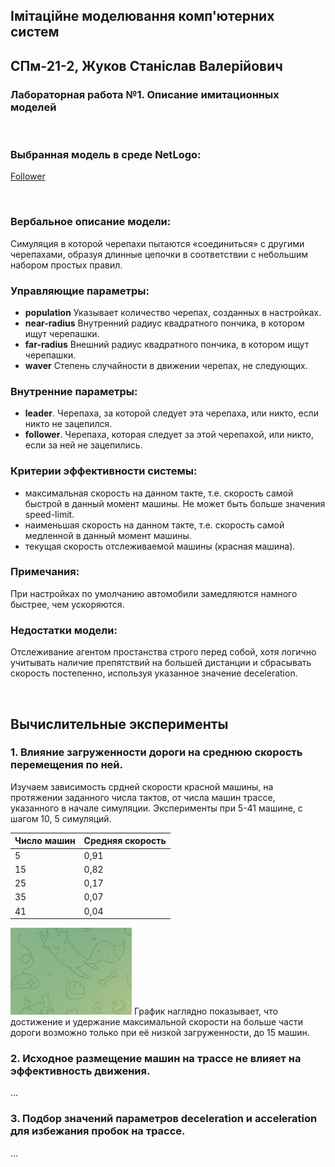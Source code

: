 ## Імітаційне моделювання комп'ютерних систем
## СПм-21-2, **Жуков Станіслав Валерійович**
### Лабораторная работа №**1**. Описание имитационных моделей

<br>

### Выбранная модель в среде NetLogo:
[Follower](http://http://www.netlogoweb.org/launch#http://www.netlogoweb.org/assets/modelslib/Sample%20Models/Art/Follower.nlogo)

<br>

### Вербальное описание модели:
Симуляция в которой черепахи пытаются «соединиться» с другими черепахами, образуя длинные цепочки в соответствии с небольшим набором простых правил.

### Управляющие параметры:
- **population** Указывает количество черепах, созданных в настройках.
- **near-radius** Внутренний радиус квадратного пончика, в котором ищут черепашки.
- **far-radius** Внешний радиус квадратного пончика, в котором ищут черепашки.
- **waver** Степень случайности в движении черепах, не следующих.

### Внутренние параметры:
- **leader**. Черепаха, за которой следует эта черепаха, или никто, если никто не зацепился.
- **follower**. Черепаха, которая следует за этой черепахой, или никто, если за ней не зацепились.

### Критерии эффективности системы:
- максимальная скорость на данном такте, т.е. скорость самой быстрой в данный момент машины. Не может быть больше значения speed-limit.
- наименьшая скорость на данном такте, т.е. скорость самой медленной в данный момент машины.
- текущая скорость отслеживаемой машины (красная машина).

### Примечания:
При настройках по умолчанию автомобили замедляются намного быстрее, чем ускоряются.

### Недостатки модели:
Отслеживание агентом простанства строго перед собой, хотя логично учитывать наличие препятствий на большей дистанции и сбрасывать скорость постепенно, используя указанное значение deceleration.

<br>

## Вычислительные эксперименты

### 1. Влияние загруженности дороги на среднюю скорость перемещения по ней.
Изучаем зависимость срдней скорости красной машины, на протяжении заданного числа тактов, от числа машин трассе, указанного в начале симуляции. Эксперименты при 5-41 машине, с шагом 10, 5 симуляций.

<table>
<thead>
<tr><th>Число машин</th><th>Средняя скорость</th></tr>
</thead>
<tbody>
<tr><td>5</td><td>0,91</td></tr>
<tr><td>15</td><td>0,82</td></tr>
<tr><td>25</td><td>0,17</td></tr>
<tr><td>35</td><td>0,07</td></tr>
<tr><td>41</td><td>0,04</td></tr>
</tbody>
</table>

![Зависимость средней скорости передвижения от загруженности трассы](test.png)
График наглядно показывает, что достижение и удержание максимальной скорости на больше части дороги возможно только при её низкой загруженности, до 15 машин.

### 2. Исходное размещение машин на трассе не влияет на эффективность движения.
...
### 3. Подбор значений параметров deceleration и acceleration для избежания пробок на трассе.
...
